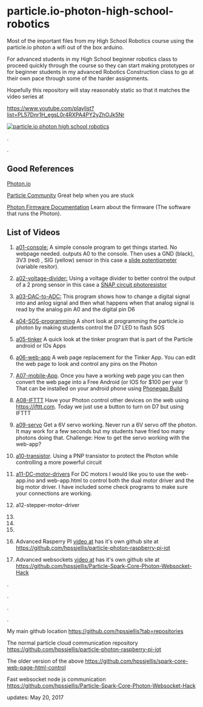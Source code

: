 # particle.io-photon-high-school-robotics
Most of the important files from my High School Robotics course using the particle.io photon a wifi out of the box arduino.


For advanced students in my High School beginner robotics class to proceed quickly through the course so they can start making prototypes or for beginner students in my advanced Robotics Construction class to go at their own pace through some of the harder assignments.

Hopefully this repository will stay reasonably static so that it matches the video series at

https://www.youtube.com/playlist?list=PL57Dnr1H_egsL0r4RXPA4PY2yZhOJk5Nr




[![particle.io photon high school robotics](http://img.youtube.com/vi/zRZJHMFL0p4/0.jpg)](https://www.youtube.com/playlist?list=PL57Dnr1H_egsL0r4RXPA4PY2yZhOJk5Nr)




.




.
## Good References



[Photon.io](https://www.particle.io/) 

[Particle Community](https://community.particle.io/) Great help when you are stuck

[Photon Firmware Documentation](https://docs.particle.io/reference/firmware/photon/) Learn about the firmware (The software that runs the Photon).




## List of Videos

1. [a01-console:](https://youtu.be/chaqZgd_6Vs?list=PL57Dnr1H_egsL0r4RXPA4PY2yZhOJk5Nr)  A simple console program to get things started. No webpage needed. outputs A0 to the console. Then uses a GND (black), 3V3 (red) , SIG (yellow) sensor in this case a [slide potentiometer](https://www.seeedstudio.com/Grove-Slide-Potentiometer-p-1196.html) (variable resitor).

1. [a02-voltage-divider:](https://youtu.be/ARvSD5UfkQE?list=PL57Dnr1H_egsL0r4RXPA4PY2yZhOJk5Nr)  Using a voltage divider to better control the output of a 2 prong sensor in this case a [SNAP circuit photoresistor](http://www.elenco.com/product/productdetails/snap_circuits&amp%3Breg_parts=MTAw/photosensitive_resistor=ODE4)

1. [a03-DAC-to-ADC:](https://youtu.be/lFoDp0gJv_g?list=PL57Dnr1H_egsL0r4RXPA4PY2yZhOJk5Nr) This program shows how to change a digital signal into and anlog signal and then what happens when that analog signal is read by the analog pin A0 and the digital pin D6 

1. [a04-SOS-programming](https://youtu.be/ZnaCcftdiR0?list=PL57Dnr1H_egsL0r4RXPA4PY2yZhOJk5Nr) A short look at programming the particle.io photon by making students control the D7 LED to flash SOS

1. [a05-tinker](https://youtu.be/o0E6YIIJ4_Y?list=PL57Dnr1H_egsL0r4RXPA4PY2yZhOJk5Nr) A quick look at the tinker program that is part of the Particle android or IOs Apps

1. [a06-web-app](https://youtu.be/NocvWycfz2o?list=PL57Dnr1H_egsL0r4RXPA4PY2yZhOJk5Nr) A web page replacement for the Tinker App. You can edit the web page to look and control any pins on the Photon

1. [A07-mobile-App](https://youtu.be/nR8pwlmnSJU?list=PL57Dnr1H_egsL0r4RXPA4PY2yZhOJk5Nr). Once you have a working web page you can then convert the web page into a Free Android (or IOS for $100 per year !) That can be installed on your android phone using [Phonegap Build](https://build.phonegap.com)

1. [A08-IFTTT](https://youtu.be/DOlYkTn84Bs?list=PL57Dnr1H_egsL0r4RXPA4PY2yZhOJk5Nr) Have your Photon control other devices on the web using https://ifttt.com. Today we just use a button to turn on D7 but using IFTTT


1. [a09-servo](https://youtu.be/IlVX7E-KEmY?list=PL57Dnr1H_egsL0r4RXPA4PY2yZhOJk5Nr) Get a 6V servo working. Never run a 6V servo off the photon. It may work for a few seconds but my students have fried too many photons doing that. Challenge: How to get the servo working with the web-app? 

1. [a10-transistor](https://youtu.be/S6xwStw-t1U?list=PL57Dnr1H_egsL0r4RXPA4PY2yZhOJk5Nr). Using a PNP transistor to protect the Photon while controlling a more powerful circuit

1. [a11-DC-motor-drivers](https://youtu.be/-LZL-XpIsHs?list=PL57Dnr1H_egsL0r4RXPA4PY2yZhOJk5Nr) For DC motors I would like you to use the web-app.ino and web-app.html to control both the dual motor driver and the big motor driver. I have included some check programs to make sure your connections are working.

1. a12-stepper-motor-driver 

1.

1.

1.

1. Advanced Rasperry PI [video at](https://www.youtube.com/watch?v=h5NnSbo351I&index=1&list=PL57Dnr1H_egsL0r4RXPA4PY2yZhOJk5Nr&t=25s) has it's own github site at https://github.com/hpssjellis/particle-photon-raspberry-pi-iot





1. Advanced websockets [video at](https://www.youtube.com/watch?v=zRZJHMFL0p4&index=2&list=PL57Dnr1H_egsL0r4RXPA4PY2yZhOJk5Nr&t=24s) has it's own github site at https://github.com/hpssjellis/Particle-Spark-Core-Photon-Websocket-Hack



.




.




.





.









My main github location
https://github.com/hpssjellis?tab=repositories


The normal particle cloud communication repository
https://github.com/hpssjellis/particle-photon-raspberry-pi-iot

The older version of the above
https://github.com/hpssjellis/spark-core-web-page-html-control

Fast websocket node js communication
https://github.com/hpssjellis/Particle-Spark-Core-Photon-Websocket-Hack






updates: May 20, 2017





